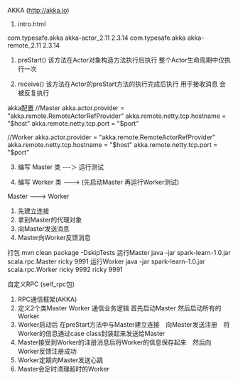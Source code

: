 AKKA (http://akka.io)

1. intro.html

<!-- akka 依赖 -->
<dependency>
  <groupId>com.typesafe.akka</groupId>
  <artifactId>akka-actor_2.11</artifactId>
  <version>2.3.14</version>
</dependency>

<dependency>
  <groupId>com.typesafe.akka</groupId>
  <artifactId>akka-remote_2.11</artifactId>
  <version>2.3.14</version>
</dependency>

1. preStart() 该方法在Actor对象构造方法执行后执行 整个Actor生命周期中仅执行一次

2. receive() 该方法在Actor的preStart方法的执行完成后执行 用于接收消息 会被反复执行

akka配置
//Master
akka.actor.provider = "akka.remote.RemoteActorRefProvider"
akka.remote.netty.tcp.hostname = "$host"
akka.remote.netty.tcp.port = "$port"

//Worker
akka.actor.provider = "akka.remote.RemoteActorRefProvider"
akka.remote.netty.tcp.hostname = "$host"
akka.remote.netty.tcp.port = "$port"

3. 编写 Master 类 ---＞ 运行测试

4. 编写 Worker 类 ---> (先启动Master 再运行Worker测试)

Master ---> Worker
1. 先建立连接
2. 拿到Master的代理对象
3. 向Master发送消息
4. Master向Worker反馈消息

打包 mvn clean package -DskipTests
运行Master java -jar spark-learn-1.0.jar scala.rpc.Master ricky 9991
运行Worker java -jar spark-learn-1.0.jar scala.rpc.Worker ricky 9992 ricky 9991

自定义RPC (self_rpc包)
1. RPC通信框架(AKKA)
2. 定义2个类Master Worker
通信业务逻辑
首先启动Master 然后启动所有的Worker
1. Worker启动后 在preStart方法中与Master建立连接　向Master发送注册　将Worker的信息通过case class封装起来发送给Master
2. Master接受到Worker的注册消息后将Worker的信息保存起来　然后向Worker反馈注册成功
3. Worker定期向Master发送心跳
4. Master会定时清理超时的Worker
